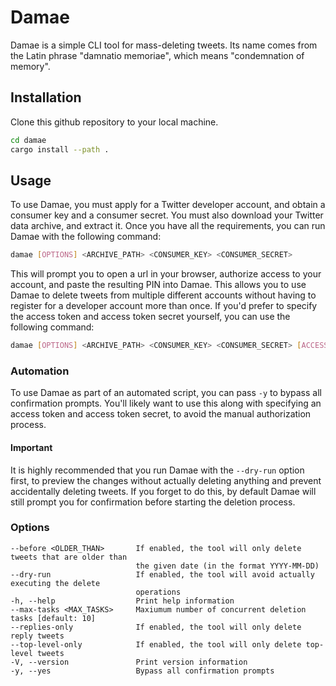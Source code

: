 # Damae

Damae is a simple CLI tool for mass-deleting tweets. Its name comes from the Latin phrase "damnatio memoriae", which means "condemnation of memory".

## Installation

Clone this github repository to your local machine.

```sh
cd damae
cargo install --path .
```

## Usage

To use Damae, you must apply for a Twitter developer account, and obtain a consumer key and a consumer secret. You must also download your Twitter data archive, and extract it. Once you have all the requirements, you can run Damae with the following command:

```sh
damae [OPTIONS] <ARCHIVE_PATH> <CONSUMER_KEY> <CONSUMER_SECRET>
```

This will prompt you to open a url in your browser, authorize access to your account, and paste the resulting PIN into Damae. This allows you to use Damae to delete tweets from multiple different accounts without having to register for a developer account more than once. If you'd prefer to specify the access token and access token secret yourself, you can use the following command:

```sh
damae [OPTIONS] <ARCHIVE_PATH> <CONSUMER_KEY> <CONSUMER_SECRET> [ACCESS_TOKEN] [ACCESS_TOKEN_SECRET]
```

### Automation

To use Damae as part of an automated script, you can pass `-y` to bypass all confirmation prompts. You'll likely want to use this along with specifying an access token and access token secret, to avoid the manual authorization process.

#### Important

It is highly recommended that you run Damae with the `--dry-run` option first, to preview the changes without actually deleting anything and prevent accidentally deleting tweets. If you forget to do this, by default Damae will still prompt you for confirmation before starting the deletion process.

### Options

```
--before <OLDER_THAN>       If enabled, the tool will only delete tweets that are older than
                            the given date (in the format YYYY-MM-DD)
--dry-run                   If enabled, the tool will avoid actually executing the delete
                            operations
-h, --help                  Print help information
--max-tasks <MAX_TASKS>     Maxiumum number of concurrent deletion tasks [default: 10]
--replies-only              If enabled, the tool will only delete reply tweets
--top-level-only            If enabled, the tool will only delete top-level tweets
-V, --version               Print version information
-y, --yes                   Bypass all confirmation prompts
```
